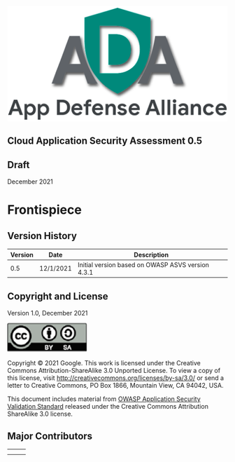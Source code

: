 #

![ADA LOGO](../Images/AdaLogoLarge.png)

## Cloud Application Security Assessment 0.5

## Draft

December 2021

# Frontispiece

## Version History

| Version | Date | Description |
| ------ | ------ | --------------- |
| 0.5 | 12/1/2021 | Initial version based on OWASP ASVS version 4.3.1 |


## Copyright and License

Version 1.0, December 2021

![license](../Images/License.png)

Copyright © 2021 Google. This work is licensed under the Creative Commons Attribution-ShareAlike 3.0 Unported License. To view a copy of this license, visit http://creativecommons.org/licenses/by-sa/3.0/ or send a letter to Creative Commons, PO Box 1866, Mountain View, CA 94042, USA.

This document includes material from [OWASP Application Security Validation Standard](https://github.com/OWASP/owasp-asvs) released under the Creative Commons Attribution ShareAlike 3.0 license.


## Major Contributors

|                	|                	|                   	|
|----------------	|----------------	|-------------------	|
|   	|  	|    	|
|  	|      	|  	|




